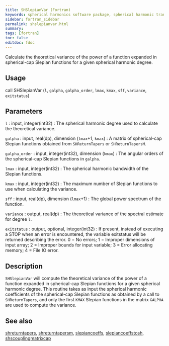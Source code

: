 ```yaml
---
title: SHSlepianVar (Fortran)
keywords: spherical harmonics software package, spherical harmonic transform, legendre functions, multitaper spectral analysis, fortran, Python, gravity, magnetic field
sidebar: fortran_sidebar
permalink: shslepianvar.html
summary:
tags: [fortran]
toc: false
editdoc: fdoc
---
```


Calculate the theoretical variance of the power of a function expanded in spherical-cap Slepian functions for a given spherical harmonic degree.

## Usage

call SHSlepianVar (`l`, `galpha`, `galpha_order`, `lmax`, `kmax`, `sff`, `variance`, `exitstatus`)

## Parameters

`l` : input, integer(int32)
:   The spherical harmonic degree used to calculate the theoretical variance.

`galpha` : input, real(dp), dimension (`lmax`+1, `kmax`)
:   A matrix of spherical-cap Slepian functions obtained from `SHReturnTapers` or `SHReturnTapersM`.

`galpha_order` : input, integer(int32), dimension (`kmax`)
:   The angular orders of the spherical-cap Slepian functions in `galpha`.

`lmax` : input, integer(int32)
:   The spherical harmonic bandwidth of the Slepian functions.

`kmax` : input, integer(int32)
:   The maximum number of Slepian functions to use when calculating the variance.

`sff` : input, real(dp), dimension (`lmax`+1)
:   The global power spectrum of the function.

`variance` : output, real(dp)
:   The theoretical variance of the spectral estimate for degree `l`.

`exitstatus` : output, optional, integer(int32)
:   If present, instead of executing a STOP when an error is encountered, the variable exitstatus will be returned describing the error. 0 = No errors; 1 = Improper dimensions of input array; 2 = Improper bounds for input variable; 3 = Error allocating memory; 4 = File IO error.

## Description

`SHSlepianVar` will compute the theoretical variance of the power of a function expanded in spherical-cap Slepian functions for a given spherical harmonic degree. This routine takes as input the spherical harmonic coefficients of the spherical-cap Slepian functions as obtained by a call to `SHReturnTapers`, and only the first `KMAX` Slepian functions in the matrix `GALPHA` are used to compute the variance.

## See also

[shreturntapers](shreturntapers.html), [shreturntapersm](shreturntapersm.html), [slepiancoeffs](slepiancoeffs.html), [slepiancoeffstosh](slepiancoeffstosh.html), [shscouplingmatrixcap](shscouplingmatrixcap.html)
